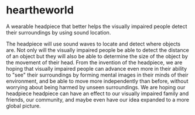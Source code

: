 # heartheworld
A wearable headpiece that better helps the visually impaired people detect their surroundings by using sound location.

The headpiece will use sound waves to locate and detect where objects are. Not only will the visually impaired people be able to detect the distance of an object but they will also be able to determine the size of the object by the movement of their head. From the invention of the headpiece, we are hoping that visually impaired people can advance even more in their ability to "see" their surroundings by forming mental images in their minds of their environment, and be able to move more independently than before, without worrying about being harmed by unseen surroundings. We are hoping our headpiece headpiece can have an effect to our visually impaired family and friends, our community, and maybe even have our idea expanded to a more global picture.
